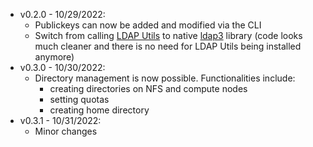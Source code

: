 - v0.2.0 - 10/29/2022:
    - Publickeys can now be added and modified via the CLI
    - Switch from calling [LDAP Utils](https://wiki.debian.org/LDAP/LDAPUtils) to native [ldap3](https://docs.rs/ldap3/latest/ldap3/) library (code looks much cleaner and there is no need for LDAP Utils being installed anymore)
- v0.3.0 - 10/30/2022:
    - Directory management is now possible. Functionalities include:
        - creating directories on NFS and compute nodes
        - setting quotas
        - creating home directory
- v0.3.1 - 10/31/2022:
   - Minor changes
